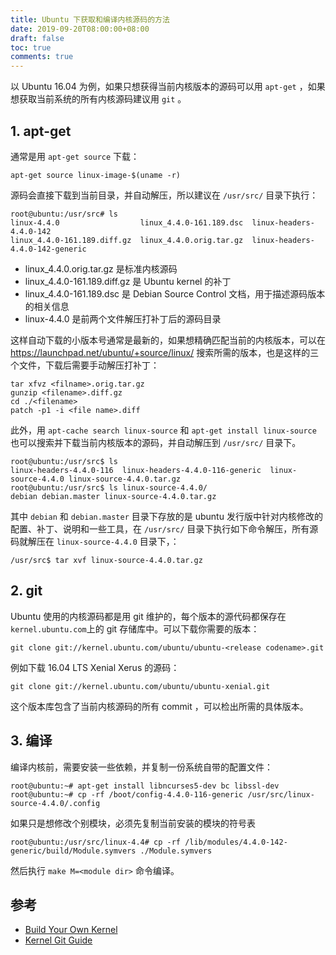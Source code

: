 ```yaml
---
title: Ubuntu 下获取和编译内核源码的方法
date: 2019-09-20T08:00:00+08:00
draft: false
toc: true
comments: true
---
```




以 Ubuntu 16.04 为例，如果只想获得当前内核版本的源码可以用 `apt-get` ，如果想获取当前系统的所有内核源码建议用 `git` 。

## 1. apt-get

通常是用  `apt-get source` 下载：

```
apt-get source linux-image-$(uname -r)
```

源码会直接下载到当前目录，并自动解压，所以建议在 `/usr/src/` 目录下执行：

```
root@ubuntu:/usr/src# ls
linux-4.4.0                  linux_4.4.0-161.189.dsc  linux-headers-4.4.0-142
linux_4.4.0-161.189.diff.gz  linux_4.4.0.orig.tar.gz  linux-headers-4.4.0-142-generic
```

* linux_4.4.0.orig.tar.gz 是标准内核源码
* linux_4.4.0-161.189.diff.gz 是 Ubuntu kernel 的补丁
* linux_4.4.0-161.189.dsc 是 Debian Source Control 文档，用于描述源码版本的相关信息
* linux-4.4.0 是前两个文件解压打补丁后的源码目录

这样自动下载的小版本号通常是最新的，如果想精确匹配当前的内核版本，可以在 <https://launchpad.net/ubuntu/+source/linux/> 搜索所需的版本，也是这样的三个文件，下载后需要手动解压打补丁：

```
tar xfvz <filname>.orig.tar.gz
gunzip <filename>.diff.gz
cd ./<filename>
patch -p1 -i <file name>.diff 
```

此外，用 `apt-cache search linux-source`  和 `apt-get install linux-source` 也可以搜索并下载当前内核版本的源码，并自动解压到 `/usr/src/` 目录下。

``` shell
root@ubuntu:/usr/src$ ls
linux-headers-4.4.0-116  linux-headers-4.4.0-116-generic  linux-source-4.4.0 linux-source-4.4.0.tar.gz
root@ubuntu:/usr/src$ ls linux-source-4.4.0/
debian debian.master linux-source-4.4.0.tar.gz
```

其中 `debian` 和 `debian.master` 目录下存放的是 ubuntu 发行版中针对内核修改的配置、补丁、说明和一些工具，在 `/usr/src/` 目录下执行如下命令解压，所有源码就解压在 `linux-source-4.4.0` 目录下，：

``` shell
/usr/src$ tar xvf linux-source-4.4.0.tar.gz
```

## 2. git

Ubuntu 使用的内核源码都是用 git 维护的，每个版本的源代码都保存在 `kernel.ubuntu.com`上的 git 存储库中。可以下载你需要的版本：

```
git clone git://kernel.ubuntu.com/ubuntu/ubuntu-<release codename>.git
```

例如下载 16.04 LTS Xenial Xerus 的源码：

```
git clone git://kernel.ubuntu.com/ubuntu/ubuntu-xenial.git
```

这个版本库包含了当前内核源码的所有 commit ，可以检出所需的具体版本。

## 3. 编译

编译内核前，需要安装一些依赖，并复制一份系统自带的配置文件：

``` shell
root@ubuntu:~# apt-get install libncurses5-dev bc libssl-dev
root@ubuntu:~# cp -rf /boot/config-4.4.0-116-generic /usr/src/linux-source-4.4.0/.config
```

如果只是想修改个别模块，必须先复制当前安装的模块的符号表

```
root@ubuntu:/usr/src/linux-4.4# cp -rf /lib/modules/4.4.0-142-generic/build/Module.symvers ./Module.symvers
```

然后执行 `make M=<module dir>` 命令编译。

## 参考

* [Build Your Own Kernel](<https://wiki.ubuntu.com/Kernel/BuildYourOwnKernel>)
* [Kernel Git Guide](<https://wiki.ubuntu.com/Kernel/Dev/KernelGitGuide>)
